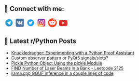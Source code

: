 ## 🔎 Connect with me:
[<img src="https://github.com/bullbesh/bullbesh/blob/main/images/Telegram.png" width="32" height="32" />](https://t.me/bullbesh)
[<img src="https://github.com/bullbesh/bullbesh/blob/main/images/VK.png" width="32" height="32" />](https://vk.com/bullbesh)
[<img src="https://github.com/bullbesh/bullbesh/blob/main/images/Twitter.png" width="32" height="32" />](https://twitter.com/bullbesh1)
[<img src="https://github.com/bullbesh/bullbesh/blob/main/images/Instagram.png" width="32" height="32" />](https://www.instagram.com/bullbesh)
[<img src="https://github.com/bullbesh/bullbesh/blob/main/images/Reddit.png" width="32" height="32" />](https://www.reddit.com/user/bullbesh)
[<img src="https://github.com/bullbesh/bullbesh/blob/main/images/YouTube.png" width="32" height="32" />](https://www.youtube.com/channel/UCtfjRs6uzgq5mfm8S06WTcg)

## 📕 Latest r/Python Posts
<!-- BLOG-POST-LIST:START -->
- [Knuckledragger: Experimenting with a Python Proof Assistant](https://www.reddit.com/r/Python/comments/18xn6ne/knuckledragger_experimenting_with_a_python_proof/)
- [Custom observer pattern or PyQt5 signals/slots?](https://www.reddit.com/r/Python/comments/18xn6m9/custom_observer_pattern_or_pyqt5_signalsslots/)
- [Pickle Python Object Using the pickle Module](https://www.reddit.com/r/Python/comments/18xn2fz/pickle_python_object_using_the_pickle_module/)
- [FIND Number of Laser Beams in a Bank - Leetcode 2125](https://www.reddit.com/r/Python/comments/18xktjm/find_number_of_laser_beams_in_a_bank_leetcode_2125/)
- [llama.cpp GGUF inference in a couple lines of code](https://www.reddit.com/r/Python/comments/18xk9eo/llamacpp_gguf_inference_in_a_couple_lines_of_code/)
<!-- BLOG-POST-LIST:END -->
